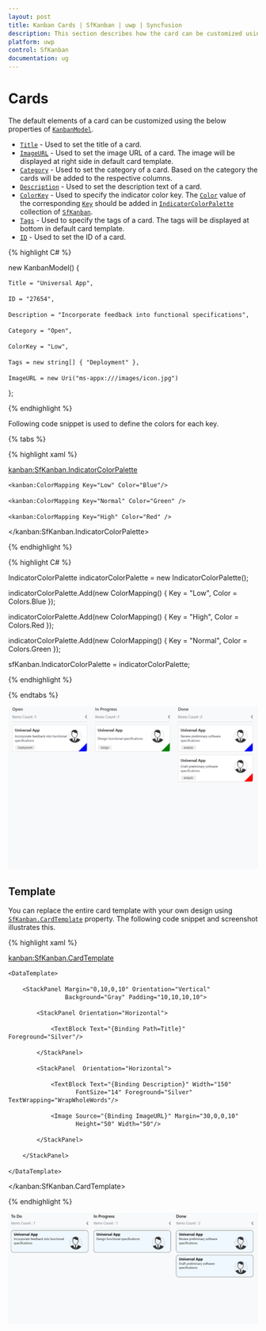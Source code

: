 ```yaml
---
layout: post
title: Kanban Cards | SfKanban | uwp | Syncfusion
description: This section describes how the card can be customized using CardTemplate. It contains how to set the IndicatorColorPalette to Kanban.
platform: uwp
control: SfKanban
documentation: ug
---
```


# Cards

The default elements of a card can be customized using the below properties of [`KanbanModel`](https://help.syncfusion.com/cr/cref_files/uwp/Syncfusion.SfKanban.UWP~Syncfusion.UI.Xaml.Kanban.KanbanModel.html).

* [`Title`](https://help.syncfusion.com/cr/cref_files/uwp/Syncfusion.SfKanban.UWP~Syncfusion.UI.Xaml.Kanban.KanbanModel~Title.html)         - Used to set the title of a card.
* [`ImageURL`](https://help.syncfusion.com/cr/cref_files/uwp/Syncfusion.SfKanban.UWP~Syncfusion.UI.Xaml.Kanban.KanbanModel~ImageURL.html)      - Used to set the image URL of a card. The image will be displayed at right side in default card template.
* [`Category`](https://help.syncfusion.com/cr/cref_files/uwp/Syncfusion.SfKanban.UWP~Syncfusion.UI.Xaml.Kanban.KanbanModel~Category.html)      - Used to set the category of a card. Based on the category the cards will be added to the respective columns. 
* [`Description`](https://help.syncfusion.com/cr/cref_files/uwp/Syncfusion.SfKanban.UWP~Syncfusion.UI.Xaml.Kanban.KanbanModel~Description.html)   - Used to set the description text of a card.
* [`ColorKey`](https://help.syncfusion.com/cr/cref_files/uwp/Syncfusion.SfKanban.UWP~Syncfusion.UI.Xaml.Kanban.KanbanModel~ColorKey.html)      - Used to specify the indicator color key. The [`Color`](https://help.syncfusion.com/cr/cref_files/uwp/Syncfusion.SfKanban.UWP~Syncfusion.UI.Xaml.Kanban.ColorMapping~Color.html) value of the corresponding [`Key`](https://help.syncfusion.com/cr/cref_files/uwp/Syncfusion.SfKanban.UWP~Syncfusion.UI.Xaml.Kanban.ColorMapping~Key.html) should be added in [`IndicatorColorPalette`](https://help.syncfusion.com/cr/cref_files/uwp/Syncfusion.SfKanban.UWP~Syncfusion.UI.Xaml.Kanban.SfKanban~IndicatorColorPalette.html) collection of [`SfKanban`](https://help.syncfusion.com/cr/cref_files/uwp/Syncfusion.SfKanban.UWP~Syncfusion.UI.Xaml.Kanban.SfKanban.html).
* [`Tags`](https://help.syncfusion.com/cr/cref_files/uwp/Syncfusion.SfKanban.UWP~Syncfusion.UI.Xaml.Kanban.KanbanModel~Tags.html)     - Used to specify the tags of a card. The tags will be displayed at bottom in default card template.
* [`ID`](https://help.syncfusion.com/cr/cref_files/uwp/Syncfusion.SfKanban.UWP~Syncfusion.UI.Xaml.Kanban.KanbanModel~ID.html)     - Used to set the ID of a card.

{% highlight C# %}

new KanbanModel()
{

    Title = "Universal App",

    ID = "27654",

    Description = "Incorporate feedback into functional specifications",

    Category = "Open",

    ColorKey = "Low",

    Tags = new string[] { "Deployment" },

    ImageURL = new Uri("ms-appx:///images/icon.jpg")
};


{% endhighlight %}

Following code snippet is used to define the colors for each key.

{% tabs %}

{% highlight xaml %}

<kanban:SfKanban.IndicatorColorPalette>

    <kanban:ColorMapping Key="Low" Color="Blue"/>

    <kanban:ColorMapping Key="Normal" Color="Green" />

    <kanban:ColorMapping Key="High" Color="Red" />

</kanban:SfKanban.IndicatorColorPalette>

{% endhighlight %}

{% highlight C# %}

IndicatorColorPalette indicatorColorPalette = new IndicatorColorPalette();

indicatorColorPalette.Add(new ColorMapping() { Key = "Low", Color = Colors.Blue });

indicatorColorPalette.Add(new ColorMapping() { Key = "High", Color = Colors.Red });

indicatorColorPalette.Add(new ColorMapping() { Key = "Normal", Color = Colors.Green });

sfKanban.IndicatorColorPalette = indicatorColorPalette;

{% endhighlight %}

{% endtabs %}

![Card customization in UWP SfKanban](SfKanban_images/CardCustomization.png)

## Template

You can replace the entire card template with your own design using [`SfKanban.CardTemplate`](https://help.syncfusion.com/cr/cref_files/uwp/Syncfusion.SfKanban.UWP~Syncfusion.UI.Xaml.Kanban.SfKanban~CardTemplate.html) property. The following code snippet and screenshot illustrates this.

{% highlight xaml %}

<kanban:SfKanban.CardTemplate>
    
    <DataTemplate>
        
        <StackPanel Margin="0,10,0,10" Orientation="Vertical"
                    Background="Gray" Padding="10,10,10,10">

            <StackPanel Orientation="Horizontal">

                <TextBlock Text="{Binding Path=Title}" Foreground="Silver"/>

            </StackPanel>

            <StackPanel  Orientation="Horizontal">

                <TextBlock Text="{Binding Description}" Width="150"
                       FontSize="14" Foreground="Silver" TextWrapping="WrapWholeWords"/>
                
                <Image Source="{Binding ImageURL}" Margin="30,0,0,10"
                       Height="50" Width="50"/>

            </StackPanel>

        </StackPanel>
        
    </DataTemplate>
    
</kanban:SfKanban.CardTemplate>


{% endhighlight %}


![Template support for card in UWP SfKanban](SfKanban_images/CardTemplate.png)
